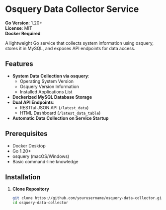 # Osquery Data Collector Service

**Go Version**: 1.20+  
**License**: MIT  
**Docker Required**

A lightweight Go service that collects system information using osquery, stores it in MySQL, and exposes API endpoints for data access.

## Features

- **System Data Collection via osquery**:
  - Operating System Version
  - Osquery Version Information
  - Installed Applications List
- **Dockerized MySQL Database Storage**
- **Dual API Endpoints**:
  - RESTful JSON API (`/latest_data`)
  - HTML Dashboard (`/latest_data_table`)
- **Automatic Data Collection on Service Startup**

## Prerequisites

- Docker Desktop
- Go 1.20+
- osquery (macOS/Windows)
- Basic command-line knowledge

## Installation

1. **Clone Repository**

   ```bash
   git clone https://github.com/yourusername/osquery-data-collector.git
   cd osquery-data-collector
